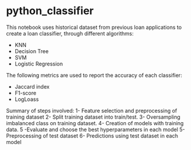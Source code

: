 # python_classifier
This notebook uses historical dataset from previous loan applications to create a loan classifier, through different algorithms:  

- KNN
- Decision Tree
- SVM
- Logistic Regression

The following metrics are used to report the accuracy of each classifier:

- Jaccard index
- F1-score
- LogLoass

Summary of steps involved: 
1- Feature selection and preprocessing of training dataset 
2- Split training dataset into train/test. 
3- Oversampling imbalanced class on training dataset. 
4- Creation of models with training data. 
5 -Evaluate and choose the best hyperparameters in each model
5- Preprocessing of test dataset 
6- Predictions using test dataset in each model
